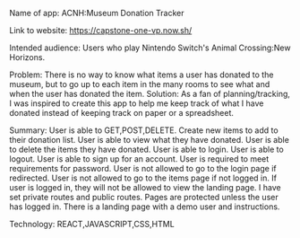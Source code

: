 Name of app:
ACNH:Museum Donation Tracker

Link to website:
https://capstone-one-vp.now.sh/

Intended audience:
Users who play Nintendo Switch's Animal Crossing:New Horizons.

Problem:
There is no way to know what items a user has donated to the museum, but to go up to each item in the many rooms to see what and when the user has donated the item.
Solution:
As a fan of planning/tracking, I was inspired to create this app to help me keep track of what I have donated instead of keeping track on paper or a spreadsheet.

Summary:
User is able to GET,POST,DELETE.
Create new items to add to their donation list.
User is able to view what they have donated.
User is able to delete the items they have donated.
User is able to login.
User is able to logout.
User is able to sign up for an account.
User is required to meet requirements for password.
User is not allowed to go to the login page if redirected.
User is not allowed to go to the items page if not logged in.
If user is logged in, they will not be allowed to view the landing page.
I have set private routes and public routes.
Pages are protected unless the user has logged in.
There is a landing page with a demo user and instructions.

Technology:
REACT,JAVASCRIPT,CSS,HTML